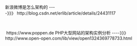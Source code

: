 <p>
	新浪微博是怎么架构的 <span style="white-space:normal;">----》》》&nbsp;</span>http://blog.csdn.net/erlib/article/details/24431117
</p>
<p>
	<br />
</p>
<p>
	&nbsp;https://www.poppen.de PHP大型网站的架构实例分析 ----》》》http://www.open-open.com/lib/view/open1324369778733.html
</p>